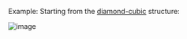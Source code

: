 Example: Starting from the [diamond-cubic](https://en.wikipedia.org/wiki/Diamond_cubic) structure:

![image](https://user-images.githubusercontent.com/647092/206321618-fb161052-e4a8-4032-b1fe-9b0509d07b98.png)
